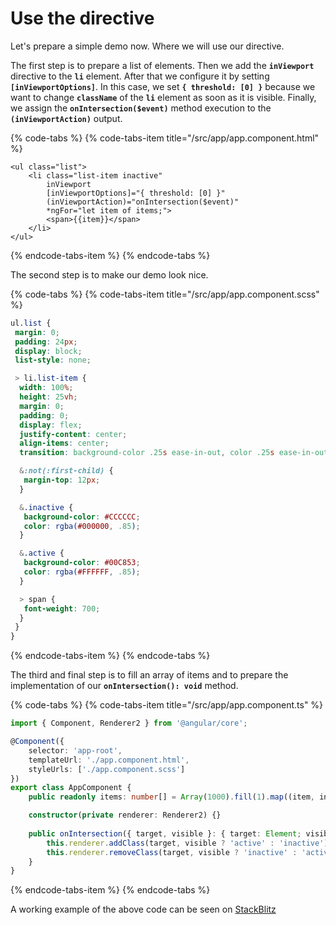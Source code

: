 # Use the directive

Let's prepare a simple demo now. Where we will use our directive.

The first step is to prepare a list of elements. Then we add the **`inViewport`** directive to the **`li`** element. After that we configure it by setting **`[inViewportOptions]`**. In this case, we set **`{ threshold: [0] }`** because we want to change **`className`** of the **`li`** element as soon as it is visible. Finally, we assign the **`onIntersection($event)`** method execution to the **`(inViewportAction)`** output.

{% code-tabs %}
{% code-tabs-item title="/src/app/app.component.html" %}
```markup
<ul class="list">
    <li class="list-item inactive"
        inViewport
        [inViewportOptions]="{ threshold: [0] }"
        (inViewportAction)="onIntersection($event)"
        *ngFor="let item of items;">
        <span>{{item}}</span>
    </li>
</ul>
```
{% endcode-tabs-item %}
{% endcode-tabs %}

The second step is to make our demo look nice.

{% code-tabs %}
{% code-tabs-item title="/src/app/app.component.scss" %}
```css
ul.list {
 margin: 0;
 padding: 24px;
 display: block;
 list-style: none;

 > li.list-item {
  width: 100%;
  height: 25vh;
  margin: 0;
  padding: 0;
  display: flex;
  justify-content: center;
  align-items: center;
  transition: background-color .25s ease-in-out, color .25s ease-in-out;

  &:not(:first-child) {
   margin-top: 12px;
  }

  &.inactive {
   background-color: #CCCCCC;
   color: rgba(#000000, .85);
  }

  &.active {
   background-color: #00C853;
   color: rgba(#FFFFFF, .85);
  }

  > span {
   font-weight: 700;
  }
 }
}
```
{% endcode-tabs-item %}
{% endcode-tabs %}

The third and final step is to fill an array of items and to prepare the implementation of our **`onIntersection(): void`** method.

{% code-tabs %}
{% code-tabs-item title="/src/app/app.component.ts" %}
```typescript
import { Component, Renderer2 } from '@angular/core';

@Component({
    selector: 'app-root',
    templateUrl: './app.component.html',
    styleUrls: ['./app.component.scss']
})
export class AppComponent {
    public readonly items: number[] = Array(1000).fill(1).map((item, index) => item + index);

    constructor(private renderer: Renderer2) {}
    
    public onIntersection({ target, visible }: { target: Element; visible: boolean }): void {
        this.renderer.addClass(target, visible ? 'active' : 'inactive');
        this.renderer.removeClass(target, visible ? 'inactive' : 'active');
    }
}
```
{% endcode-tabs-item %}
{% endcode-tabs %}

A working example of the above code can be seen on [StackBlitz](https://stackblitz.com/edit/ng-in-viewport-gb-ex-1?embed=1&file=src/app/app.component.scss)

